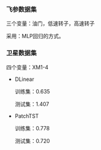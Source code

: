 ### 飞参数据集

三个变量：油门，低速转子，高速转子

采用：MLP回归的方式。



### 卫星数据集

四个变量：XM1-4

- DLinear

  训练集：0.635

  测试集：1.407

- PatchTST

  训练集：0.778

  测试集：0.720

